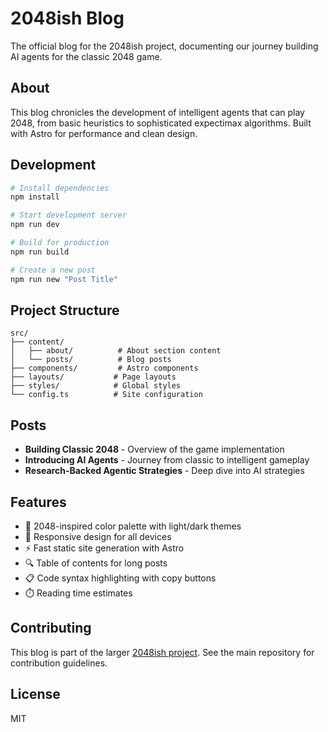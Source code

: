 # 2048ish Blog

The official blog for the 2048ish project, documenting our journey building AI agents for the classic 2048 game.

## About

This blog chronicles the development of intelligent agents that can play 2048, from basic heuristics to sophisticated expectimax algorithms. Built with Astro for performance and clean design.

## Development

```bash
# Install dependencies
npm install

# Start development server
npm run dev

# Build for production
npm run build

# Create a new post
npm run new "Post Title"
```

## Project Structure

```
src/
├── content/
│   ├── about/          # About section content
│   └── posts/          # Blog posts
├── components/         # Astro components
├── layouts/           # Page layouts
├── styles/            # Global styles
└── config.ts          # Site configuration
```

## Posts

- **Building Classic 2048** - Overview of the game implementation
- **Introducing AI Agents** - Journey from classic to intelligent gameplay
- **Research-Backed Agentic Strategies** - Deep dive into AI strategies

## Features

- 🎨 2048-inspired color palette with light/dark themes
- 📱 Responsive design for all devices
- ⚡ Fast static site generation with Astro
- 🔍 Table of contents for long posts
- 📋 Code syntax highlighting with copy buttons
- ⏱️ Reading time estimates

## Contributing

This blog is part of the larger [2048ish project](https://github.com/arach/2048ish). See the main repository for contribution guidelines.

## License

MIT
